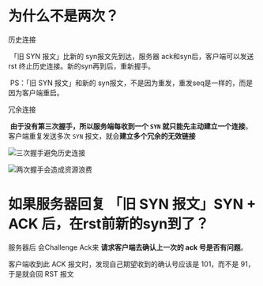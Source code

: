 # 为什么不是两次？

历史连接

​	「旧 SYN 报文」比新的 syn报文先到达，服务器 ack和syn后，客户端可以发送 rst 终止历史连接。新的syn再到后，重新握手。

​	PS：「旧 SYN 报文」和新的 syn报文，不是因为重发，重发seq是一样的，而是因为客户端重启。

冗余连接

​	**由于没有第三次握手，所以服务端每收到一个 `SYN` 就只能先主动建立一个连接**。客户端重复发送多次 `SYN` 报文，就会**建立多个冗余的无效链接**



![三次握手避免历史连接](https://cdn.jsdelivr.net/gh/sword4869/pic1@main/images202406162135331.png)

![两次握手会造成资源浪费](https://cdn.xiaolincoding.com//mysql/other/format,png-20230309230636571.png)

# 如果服务器回复  「旧 SYN 报文」SYN + ACK 后，在rst前新的syn到了？

服务器后 会Challenge Ack来 **请求客户端去确认上一次的 ack 号是否有问题**。

客户端收到此 ACK 报文时，发现自己期望收到的确认号应该是 101，而不是 91，于是就会回 RST 报文

